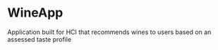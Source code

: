 # WineApp
Application built for HCI that recommends wines to users based on an assessed taste profile
